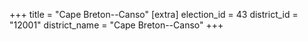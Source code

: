 +++
title = "Cape Breton--Canso"
[extra]
election_id = 43
district_id = "12001"
district_name = "Cape Breton--Canso"
+++
